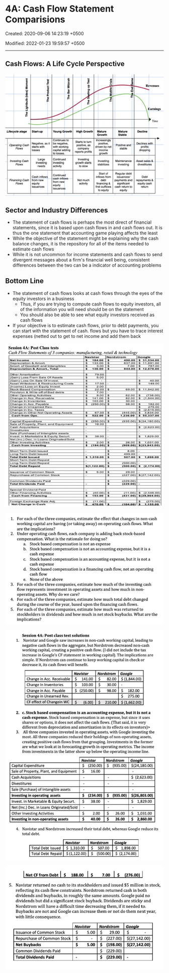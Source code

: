 # 4A: Cash Flow Statement Comparisions

Created: 2020-09-06 14:23:19 +0500

Modified: 2022-01-23 19:59:57 +0500

---

## Cash Flows: A Life Cycle Perspective

![image](media/Accounting-for-Finance_4A-Cash-Flow-Statement-Comparisions-image1.jpg)

## Sector and Industry Differences

- The statement of cash flows is perhaps the most direct of financial statements, since it is based upon cash flows in and cash flows out. It is thus the one statement that accounting game playing affects the least
- While the objective of the statement might be explaining why the cash balance changes, it is the repository for all of the items needed to estimate cash flows
- While it is not uncommon for income statements and cash flows to send divergent messages about a firm's financial well being, consistent differences between the two can be a indicator of accounting problems

## Bottom Line

- The statement of cash flows looks at cash flows through the eyes of the equity investors in a business
  - Thus, if you are trying to compute cash flows to equity investors, all of the information you will need should be on the statement
  - You should also be able to see what equity investors received as cash flows
- If your objective is to estimate cash flows, prior to debt payments, you can start with the statement of cash. flows but you have to trace interest expenses (netted out to get to net income and add them back

![image](media/Accounting-for-Finance_4A-Cash-Flow-Statement-Comparisions-image2.jpg)

![image](media/Accounting-for-Finance_4A-Cash-Flow-Statement-Comparisions-image3.jpg)

![image](media/Accounting-for-Finance_4A-Cash-Flow-Statement-Comparisions-image4.jpg)

![image](media/Accounting-for-Finance_4A-Cash-Flow-Statement-Comparisions-image5.jpg)
